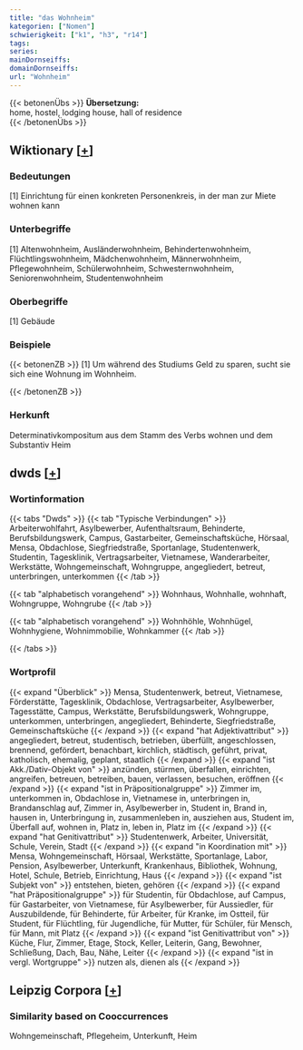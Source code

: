 ```yaml
---
title: "das Wohnheim"
kategorien: ["Nomen"]
schwierigkeit: ["k1", "h3", "r14"]
tags:
series:
mainDornseiffs:
domainDornseiffs:
url: "Wohnheim"
---
```


{{< betonenÜbs >}}
**Übersetzung:**  
home, hostel, lodging  house, hall of residence  
{{< /betonenÜbs >}}

## Wiktionary [[+](https://de.wiktionary.org/wiki/Wohnheim)]

### Bedeutungen
[1] Einrichtung für einen konkreten Personenkreis, in der man zur Miete wohnen kann  

### Unterbegriffe
[1] Altenwohnheim, Ausländerwohnheim, Behindertenwohnheim, Flüchtlingswohnheim, Mädchenwohnheim, Männerwohnheim, Pflegewohnheim, Schülerwohnheim, Schwesternwohnheim, Seniorenwohnheim, Studentenwohnheim  

### Oberbegriffe
[1] Gebäude  

### Beispiele
{{< betonenZB >}}
[1] Um während des Studiums Geld zu sparen, sucht sie sich eine Wohnung im Wohnheim.  

{{< /betonenZB >}}
### Herkunft
Determinativkompositum aus dem Stamm des Verbs wohnen und dem Substantiv Heim  



## dwds [[+](https://www.dwds.de/wb/Wohnheim)]

### Wortinformation
{{< tabs "Dwds" >}}
{{< tab "Typische Verbindungen" >}}
Arbeiterwohlfahrt, Asylbewerber, Aufenthaltsraum, Behinderte, Berufsbildungswerk, Campus, Gastarbeiter, Gemeinschaftsküche, Hörsaal, Mensa, Obdachlose, Siegfriedstraße, Sportanlage, Studentenwerk, Studentin, Tagesklinik, Vertragsarbeiter, Vietnamese, Wanderarbeiter, Werkstätte, Wohngemeinschaft, Wohngruppe, angegliedert, betreut, unterbringen, unterkommen
{{< /tab >}}

{{< tab "alphabetisch vorangehend" >}}
Wohnhaus, Wohnhalle, wohnhaft, Wohngruppe, Wohngrube
{{< /tab >}}

{{< tab "alphabetisch vorangehend" >}}
Wohnhöhle, Wohnhügel, Wohnhygiene, Wohnimmobilie, Wohnkammer
{{< /tab >}}

{{< /tabs >}}

### Wortprofil
{{< expand "Überblick" >}} Mensa, Studentenwerk, betreut, Vietnamese, Förderstätte, Tagesklinik, Obdachlose, Vertragsarbeiter, Asylbewerber, Tagesstätte, Campus, Werkstätte, Berufsbildungswerk, Wohngruppe, unterkommen, unterbringen, angegliedert, Behinderte, Siegfriedstraße, Gemeinschaftsküche {{< /expand >}}
{{< expand "hat Adjektivattribut" >}} angegliedert, betreut, studentisch, betrieben, überfüllt, angeschlossen, brennend, gefördert, benachbart, kirchlich, städtisch, geführt, privat, katholisch, ehemalig, geplant, staatlich {{< /expand >}}
{{< expand "ist Akk./Dativ-Objekt von" >}} anzünden, stürmen, überfallen, einrichten, angreifen, betreuen, betreiben, bauen, verlassen, besuchen, eröffnen {{< /expand >}}
{{< expand "ist in Präpositionalgruppe" >}} Zimmer im, unterkommen in, Obdachlose in, Vietnamese in, unterbringen in, Brandanschlag auf, Zimmer in, Asylbewerber in, Student in, Brand in, hausen in, Unterbringung in, zusammenleben in, ausziehen aus, Student im, Überfall auf, wohnen in, Platz in, leben in, Platz im {{< /expand >}}
{{< expand "hat Genitivattribut" >}} Studentenwerk, Arbeiter, Universität, Schule, Verein, Stadt {{< /expand >}}
{{< expand "in Koordination mit" >}} Mensa, Wohngemeinschaft, Hörsaal, Werkstätte, Sportanlage, Labor, Pension, Asylbewerber, Unterkunft, Krankenhaus, Bibliothek, Wohnung, Hotel, Schule, Betrieb, Einrichtung, Haus {{< /expand >}}
{{< expand "ist Subjekt von" >}} entstehen, bieten, gehören {{< /expand >}}
{{< expand "hat Präpositionalgruppe" >}} für Studentin, für Obdachlose, auf Campus, für Gastarbeiter, von Vietnamese, für Asylbewerber, für Aussiedler, für Auszubildende, für Behinderte, für Arbeiter, für Kranke, im Ostteil, für Student, für Flüchtling, für Jugendliche, für Mutter, für Schüler, für Mensch, für Mann, mit Platz {{< /expand >}}
{{< expand "ist Genitivattribut von" >}} Küche, Flur, Zimmer, Etage, Stock, Keller, Leiterin, Gang, Bewohner, Schließung, Dach, Bau, Nähe, Leiter {{< /expand >}}
{{< expand "ist in vergl. Wortgruppe" >}} nutzen als, dienen als {{< /expand >}}

## Leipzig Corpora [[+](https://corpora.uni-leipzig.de/en/res?word=Wohnheim&corpusId=deu_newscrawl-public_2018)]


### Similarity based on Cooccurrences
Wohngemeinschaft, Pflegeheim, Unterkunft, Heim

